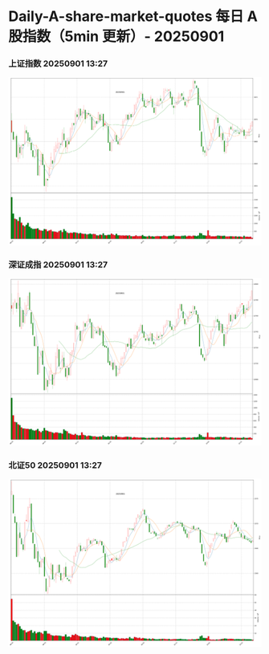 
# Daily-A-share-market-quotes 每日 A 股指数（5min 更新）- 20250901

### 上证指数 20250901 13:27
![](./fig/2025/9/20250901-sh000001.png)

### 深证成指 20250901 13:27
![](./fig/2025/9/20250901-sz399001.png)

### 北证50 20250901 13:27
![](./fig/2025/9/20250901-bj899050.png)
